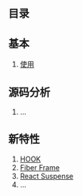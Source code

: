## 目录



## 基本

1. [使用](./useage.md)



## 源码分析

1. ...




## 新特性

1. [HOOK](./Hook.md)
2. [Fiber Frame](Fiber.md)
3. [React Suspense](Suspense.md)
4. ...

